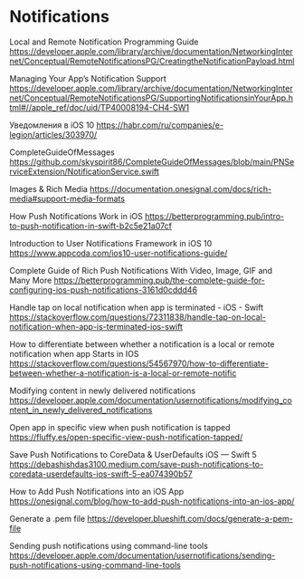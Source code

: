 #  Notifications

Local and Remote Notification Programming Guide
https://developer.apple.com/library/archive/documentation/NetworkingInternet/Conceptual/RemoteNotificationsPG/CreatingtheNotificationPayload.html

Managing Your App’s Notification Support
https://developer.apple.com/library/archive/documentation/NetworkingInternet/Conceptual/RemoteNotificationsPG/SupportingNotificationsinYourApp.html#//apple_ref/doc/uid/TP40008194-CH4-SW1

Уведомления в iOS 10
https://habr.com/ru/companies/e-legion/articles/303970/

CompleteGuideOfMessages
https://github.com/skyspirit86/CompleteGuideOfMessages/blob/main/PNServiceExtension/NotificationService.swift

Images & Rich Media
https://documentation.onesignal.com/docs/rich-media#support-media-formats

How Push Notifications Work in iOS
https://betterprogramming.pub/intro-to-push-notification-in-swift-b2c5e21a07cf

Introduction to User Notifications Framework in iOS 10
https://www.appcoda.com/ios10-user-notifications-guide/

Complete Guide of Rich Push Notifications With Video, Image, GIF and Many More
https://betterprogramming.pub/the-complete-guide-for-configuring-ios-push-notifications-3161d0cddd46

Handle tap on local notification when app is terminated - iOS - Swift
https://stackoverflow.com/questions/72311838/handle-tap-on-local-notification-when-app-is-terminated-ios-swift

How to differentiate between whether a notification is a local or remote notification when app Starts in IOS
https://stackoverflow.com/questions/54567970/how-to-differentiate-between-whether-a-notification-is-a-local-or-remote-notific

Modifying content in newly delivered notifications
https://developer.apple.com/documentation/usernotifications/modifying_content_in_newly_delivered_notifications

Open app in specific view when push notification is tapped
https://fluffy.es/open-specific-view-push-notification-tapped/

Save Push Notifications to CoreData & UserDefaults iOS — Swift 5
https://debashishdas3100.medium.com/save-push-notifications-to-coredata-userdefaults-ios-swift-5-ea074390b57

How to Add Push Notifications into an iOS App
https://onesignal.com/blog/how-to-add-push-notifications-into-an-ios-app/

Generate a .pem file
https://developer.blueshift.com/docs/generate-a-pem-file

Sending push notifications using command-line tools
https://developer.apple.com/documentation/usernotifications/sending-push-notifications-using-command-line-tools
